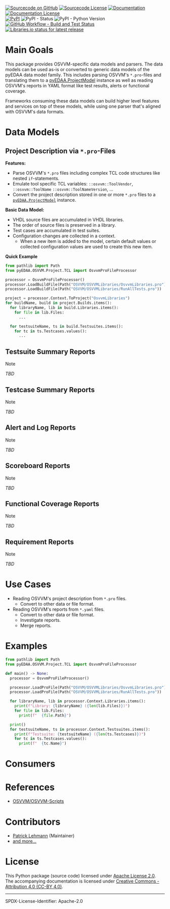 [![Sourcecode on GitHub](https://img.shields.io/badge/pyEDAA-OSVVM-ab47bc.svg?longCache=true&style=flat-square&logo=github&longCache=true&logo=GitHub&labelColor=6a1b9a)](https://GitHub.com/edaa-org/pyEDAA.OSVVM)
[![Sourcecode License](https://img.shields.io/pypi/l/pyEDAA.OSVVM?longCache=true&style=flat-square&logo=Apache&label=code)](LICENSE.md)
[![Documentation](https://img.shields.io/website?longCache=true&style=flat-square&label=edaa-org.github.io%2FpyEDAA.OSVVM&logo=GitHub&logoColor=fff&up_color=blueviolet&up_message=Read%20now%20%E2%9E%9A&url=https%3A%2F%2Fedaa-org.github.io%2FpyEDAA.OSVVM%2Findex.html)](https://edaa-org.github.io/pyEDAA.OSVVM/)
[![Documentation License](https://img.shields.io/badge/doc-CC--BY%204.0-green?longCache=true&style=flat-square&logo=CreativeCommons&logoColor=fff)](LICENSE.md)  
[![PyPI](https://img.shields.io/pypi/v/pyEDAA.OSVVM?longCache=true&style=flat-square&logo=PyPI&logoColor=FBE072)](https://pypi.org/project/pyEDAA.OSVVM/)
![PyPI - Status](https://img.shields.io/pypi/status/pyEDAA.OSVVM?longCache=true&style=flat-square&logo=PyPI&logoColor=FBE072)
![PyPI - Python Version](https://img.shields.io/pypi/pyversions/pyEDAA.OSVVM?longCache=true&style=flat-square&logo=PyPI&logoColor=FBE072)  
[![GitHub Workflow - Build and Test Status](https://img.shields.io/github/actions/workflow/status/edaa-org/pyEDAA.OSVVM/Pipeline.yml?longCache=true&style=flat-square&label=Build%20and%20test&logo=GitHub%20Actions&logoColor=FFFFFF)](https://GitHub.com/edaa-org/pyEDAA.OSVVM/actions/workflows/Pipeline.yml)
[![Libraries.io status for latest release](https://img.shields.io/librariesio/release/pypi/pyEDAA.OSVVM?longCache=true&style=flat-square&logo=Libraries.io&logoColor=fff)](https://libraries.io/github/edaa-org/pyEDAA.OSVVM)

<!--
[![Dependent repos (via libraries.io)](https://img.shields.io/librariesio/dependent-repos/pypi/pyEDAA.OSVVM?longCache=true&style=flat-square&logo=GitHub)](https://github.com/edaa-org/pyEDAA.OSVVM/network/dependents)
[![Requires.io](https://img.shields.io/requires/github/edaa-org/pyEDAA.OSVVM?longCache=true&style=flat-square)](https://requires.io/github/edaa-org/pyEDAA.OSVVM/requirements/?branch=main)
[![Libraries.io SourceRank](https://img.shields.io/librariesio/sourcerank/pypi/pyEDAA.OSVVM)](https://libraries.io/github/edaa-org/pyEDAA.OSVVM/sourcerank)  
-->

# Main Goals

This package provides OSVVM-specific data models and parsers. The data models can be used as-is or converted to generic
data models of the pyEDAA data model family. This includes parsing OSVVM's `*.pro`-files and translating them to a
[pyEDAA.ProjectModel](https://github.com/edaa-org/pyEDAA.ProjectModel) instance as well as reading OSVVM's reports in
YAML format like test results, alerts or functional coverage.

Frameworks consuming these data models can build higher level features and services on top of these models, while using
one parser that's aligned with OSVVM's data formats.

# Data Models

## Project Description via `*.pro`-Files

**Features:**

* Parse OSVVM's `*.pro` files including complex TCL code structures like nested `if`-statements.
* Emulate tool specific TCL variables: `::osvvm::ToolVendor`, `::osvvm::ToolName` `::osvvm::ToolNameVersion`, ... 
* Convert the project description stored in one or more `*.pro` files to a
 [`pyEDAA.ProjectModel`](https://github.com/edaa-org/pyEDAA.ProjectModel) instance.


**Basic Data Model:**

* VHDL source files are accumulated in VHDL libraries.
* The order of source files is preserved in a library.
* Test cases are accumulated in test suites.
* Configuration changes are collected in a context.    
  * When a new item is added to the model, certain default values or collected configuration values are used to create
  this new item.

**Quick Example**

```python
from pathlib import Path
from pyEDAA.OSVVM.Project.TCL import OsvvmProFileProcessor

processor = OsvvmProFileProcessor()
processor.LoadBuildFile(Path("OSVVM/OSVVMLibraries/OsvvmLibraries.pro"))
processor.LoadBuildFile(Path("OSVVM/OSVVMLibraries/RunAllTests.pro"))

project = processor.Context.ToProject("OsvvmLibraries")
for buildName, build in project.Builds.items():
  for libraryName, lib in build.Libraries.items():
    for file in lib.Files:
      ...

  for testsuiteName, ts in build.Testsuites.items():
    for tc in ts.Testcases.values():
      ...
```

## Testsuite Summary Reports

> [!NOTE]  
> *TBD*

## Testcase Summary Reports

> [!NOTE]  
> *TBD*

## Alert and Log Reports

> [!NOTE]  
> *TBD*

## Scoreboard Reports

> [!NOTE]  
> *TBD*

## Functional Coverage Reports

> [!NOTE]  
> *TBD*

## Requirement Reports

> [!NOTE]  
> *TBD*


# Use Cases

* Reading OSVVM's project description from `*.pro` files.
  * Convert to other data or file format.
* Reading OSVVM's reports from `*.yaml` files.
  * Convert to other data or file format.
  * Investigate reports.
  * Merge reports.


# Examples

```python
from pathlib import Path
from pyEDAA.OSVVM.Project.TCL import OsvvmProFileProcessor

def main() -> None:
  processor = OsvvmProFileProcessor()

  processor.LoadProFile(Path("OSVVM/OSVVMLibraries/OsvvmLibraries.pro"))
  processor.LoadProFile(Path("OSVVM/OSVVMLibraries/RunAllTests.pro"))

  for libraryName, lib in processor.Context.Libraries.items():
    print(f"Library: {libraryName} ({len(lib.Files)})")
    for file in lib.Files:
      print(f"  {file.Path}")

  print()
  for testsuiteName, ts in processor.Context.Testsuites.items():
    print(f"Testsuite: {testsuiteName} ({len(ts.Testcases)})")
    for tc in ts.Testcases.values():
      print(f"  {tc.Name}")
```

# Consumers


# References

* [OSVVM/OSVVM-Scripts](https://github.com/OSVVM/OSVVM-Scripts)


# Contributors

* [Patrick Lehmann](https://GitHub.com/Paebbels) (Maintainer)
* [and more...](https://GitHub.com/edaa-org/pyEDAA.OSVVM/graphs/contributors)

# License

This Python package (source code) licensed under [Apache License 2.0](LICENSE.md).  
The accompanying documentation is licensed under [Creative Commons - Attribution 4.0 (CC-BY 4.0)](doc/Doc-License.rst).

-------------------------
SPDX-License-Identifier: Apache-2.0
